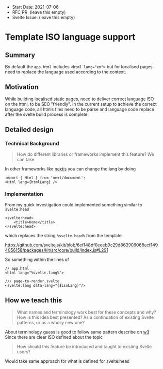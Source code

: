 - Start Date: 2021-07-06
- RFC PR: (leave this empty)
- Svelte Issue: (leave this empty)

# Template ISO language support

## Summary

By default the `app.html` includes `<html lang="en">` but for localised pages need to replace the language used according to the context.

## Motivation

While building localised static pages, need to deliver correct language ISO on the html, to be SEO "friendly".
In the current setup to achieve the correct language code, all htmls files need to be parse and language code replace after the svelte build process is complete.

## Detailed design

### Technical Background

> How do different libraries or frameworks implement this feature? We can take

In other frameworks like [nextjs](https://nextjs.org/docs/advanced-features/custom-document) you can change the lang by doing

```
import { Html } from 'next/document';
<Html lang={htmlLang} />
```

### Implementation

From my quick investigation could implemented something similar to `svelte:head`

```
<svelte:head>
	<title>Home</title>
</svelte:head>
```

which replaces the string `%svelte.head%` from the template

https://github.com/sveltejs/kit/blob/6ef148df0eeeb9c29d863906068ecf1494056158/packages/kit/src/core/build/index.js#L291

So something within the lines of

```
// app.html
<html lang="%svelte.lang%">
```

```
/// page-to-render.svelte
<svelte:lang data-lang="{$isoLang}"/>
```

## How we teach this

> What names and terminology work best for these concepts and why? How is this
idea best presented? As a continuation of existing Svelte patterns, or as a
wholly new one?

About terminolagy guess is good to follow same pattern describe on [w3](https://www.w3.org/2005/05/font-size-test/starhtml-test.html)
Since there are clear ISO defined about the topic

> How should this feature be introduced and taught to existing Svelte
users?

Would take same approach for what is defined for svelte:head
